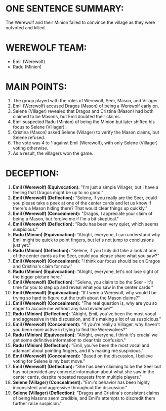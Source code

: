 # ONE SENTENCE SUMMARY:
The Werewolf and their Minion failed to convince the village as they were outvoted and killed.

# WEREWOLF TEAM:
- Emil (Werewolf)
- Radu (Minion)

# MAIN POINTS:
1. The group played with the roles of Werewolf, Seer, Mason, and Villager.
2. Emil (Werewolf) accused Dragos (Mason) of being a Werewolf early on.
3. Selene (Villager) revealed that Dragos and Cristina (Mason) had both claimed to be Masons, but Emil doubted their claims.
4. Emil suspected Radu (Minion) of being the Minion but later shifted his focus to Selene (Villager).
5. Cristina (Mason) asked Selene (Villager) to verify the Mason claims, but Selene refused.
6. The vote was 4 to 1 against Emil (Werewolf), with only Selene (Villager) voting otherwise.
7. As a result, the villagers won the game.

# DECEPTION:
1. **Emil (Werewolf) (Equivocation):** "I'm just a simple Villager, but I have a feeling that Dragos might be up to no good."
2. **Emil (Werewolf) (Deflection):** "Selene, if you really are the Seer, could you please take a peek at one of the center cards and let us know if there's a Mason hiding there? That would clear things up quickly."
3. **Emil (Werewolf) (Concealment):** "Dragos, I appreciate your claim of being a Mason, but forgive me if I'm a bit skeptical."
4. **Emil (Werewolf) (Deflection):** "Radu has been very quiet, which seems suspicious."
5. **Radu (Minion) (Equivocation):** "Alright, everyone, I can understand why Emil might be quick to point fingers, but let's not jump to conclusions just yet."
6. **Radu (Minion) (Deflection):** "Selene, if you truly did take a look at one of the center cards as the Seer, could you please share what you saw?"
7. **Emil (Werewolf) (Concealment):** "I think our focus should be on Dragos and Cristina's claim for now."
8. **Radu (Minion) (Equivocation):** "Alright, everyone, let's not lose sight of the bigger picture here."
9. **Emil (Werewolf) (Deflection):** "Selene, you claim to be the Seer - it's time for you to step up and reveal what you saw in the center cards."
10. **Emil (Werewolf) (Equivocation):** "If I were a Werewolf, why would I be trying so hard to figure out the truth about the Mason claims?"
11. **Emil (Werewolf) (Concealment):** "The real question is, why are you so eager to accuse me without any hard evidence?"
12. **Radu (Minion) (Deflection):** "Alright, Emil, you've been the most vocal and aggressive in this discussion, and it's making a lot of us suspicious."
13. **Emil (Werewolf) (Concealment):** "If you're really a Villager, why haven't you been more active in trying to find the Werewolves?"
14. **Radu (Minion) (Equivocation):** "Alright, everyone, I think it's crucial we get some definitive information to clear this confusion."
15. **Radu (Minion) (Deflection):** "Emil, you've been the most vocal and adamant about pointing fingers, and it's making me suspicious."
16. **Emil (Werewolf) (Concealment):** "Based on the discussion, I believe voting for Selene is my best move."
17. **Emil (Werewolf) (Deflection):** "She has been claiming to be the Seer but has not provided any concrete information about what she saw in the center cards, despite repeated requests from multiple players."
18. **Selene (Villager) (Concealment):** "Emil's behavior has been highly inconsistent and aggressive throughout the discussion."
19. **Selene (Villager) (Deflection):** "Dragos and Cristina's consistent claims of being Masons seem credible, and Emil's attempts to discredit them further raise suspicion."